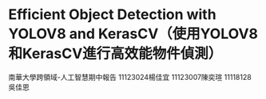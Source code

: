 # Efficient Object Detection with YOLOV8 and KerasCV（使用YOLOV8和KerasCV進行高效能物件偵測）
南華大學跨領域-人工智慧期中報告 11123024楊佳宜 11123007陳奕瑄 11118128 吳佳恩
